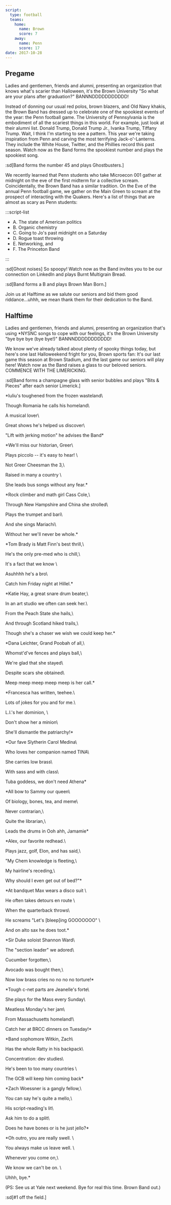 ```yaml
---
script:
  type: football
  teams:
    home:
      name: Brown
      score: 7
    away:
      name: Penn
      score: 17
date: 2017-10-28
---
```


## Pregame

Ladies and gentlemen, friends and alumni, presenting an organization that knows what's scarier than Halloween, it's the Brown University "So what are your plans after graduation?" BANNNDDDDDDDDDDD!

Instead of donning our usual red polos, brown blazers, and Old Navy khakis, the Brown Band has dressed up to celebrate one of the spookiest events of the year: the Penn football game. The University of Pennsylvania is the embodiment of all the scariest things in this world. For example, just look at their alumni list. Donald Trump, Donald Trump Jr., Ivanka Trump, Tiffany Trump. Wait, I think I'm starting to see a pattern. This year we're taking inspiration from Penn and carving the most terrifying Jack-o'-Lanterns. They include the White House, Twitter, and the Phillies record this past season. Watch now as the Band forms the spookiest number and plays the spookiest song.

:sd[Band forms the number 45 and plays Ghostbusters.]

We recently learned that Penn students who take Microecon 001 gather at midnight on the eve of the first midterm for a collective scream. Coincidentally, the Brown Band has a similar tradition. On the Eve of the annual Penn football game, we gather on the Main Green to scream at the prospect of interacting with the Quakers. Here's a list of things that are almost as scary as Penn students:

:::script-list

- A. The state of American politics
- B. Organic chemistry
- C. Going to Jo's past midnight on a Saturday
- D. Rogue toast throwing
- E. Networking, and
- F. The Princeton Band

:::

:sd[Ghost noises] So spoopy! Watch now as the Band invites you to be our connection on LinkedIn and plays Burnt Multigrain Bread.

:sd[Band forms a B and plays Brown Man Born.]

Join us at Halftime as we salute our seniors and bid them good riddance...uhhh, we mean thank them for their dedication to the Band.

## Halftime

Ladies and gentlemen, friends and alumni, presenting an organization that's using \*NYSNC songs to cope with our feelings, it's the Brown University "bye bye bye (bye bye!)" BANNNDDDDDDDDDDD!

We know we've already talked about plenty of spooky things today, but here's one last Halloweekend fright for you, Brown sports fan: It's our last game this season at Brown Stadium, and the last game our seniors will play here! Watch now as the Band raises a glass to our beloved seniors. COMMENCE WITH THE LIMERICKING.

:sd[Band forms a champagne glass with senior bubbles and plays "Bits & Pieces" after each senior Limerick.]

\*Iuliu's toughened from the frozen wasteland\

Though Romania he calls his homeland\

A musical lover\

Great shows he's helped us discover\

"Lift with jerking motion" he advises the Band\*

\*We'll miss our historian, Greer\

Plays piccolo -- it's easy to hear! \

Not Greer Cheesman the 3,\

Raised in many a country \

She leads bus songs without any fear.\*

\*Rock climber and math girl Cass Cole,\

Through New Hampshire and China she strolled\

Plays the trumpet and bari\

And she sings Mariachi\

Without her we'll never be whole.\*

\*Tom Brady is Matt Finn's best thrill,\

He's the only pre-med who is chill,\

It's a fact that we know \

Asuhhhh he's a bro\

Catch him Friday night at Hillel.\*

\*Katie Hay, a great snare drum beater,\

In an art studio we often can seek her.\

From the Peach State she hails,\

And through Scotland hiked trails,\

Though she's a chaser we wish we could keep her.\*

\*Dana Leichter, Grand Poobah of all,\

Whomst'd've fences and plays ball,\

We're glad that she stayed\

Despite scars she obtained\

Meep meep meep meep meep is her call.\*

\*Francesca has written, teehee.\

Lots of jokes for you and for me.\

L.I.'s her dominion, \

Don't show her a minion\

She'll dismantle the patriarchy!\*

\*Our fave Slytherin Carol Medina\

Who loves her companion named TINA\

She carries low brass\

With sass and with class\

Tuba goddess, we don't need Athena\*

\*All bow to Sammy our queen\

Of biology, bones, tea, and meme\

Never contrarian,\

Quite the librarian,\

Leads the drums in Ooh ahh, Jamamie\*

\*Alex, our favorite redhead.\

Plays jazz, golf, Elon, and has said,\

"My Chem knowledge is fleeting,\

My hairline's receding,\

Why should I even get out of bed?"\*

\*At bandquet Max wears a disco suit \

He often takes detours en route \

When the quarterback throws\

He screams "Let's \[bleep]ing GOOOOOOO" \

And on alto sax he does toot.\*

\*Sir Duke soloist Shannon Ward\

The "section leader" we adored\

Cucumber forgotten,\

Avocado was bought then,\

Now low brass cries no no no no torture!\*

\*Tough c-net parts are Jeanelle's forte\

She plays for the Mass every Sunday\

Meatless Monday's her jam\

From Massachusetts homeland!\

Catch her at BRCC dinners on Tuesday!\*

\*Band sophomore Witkin, Zach\

Has the whole Ratty in his backpack\

Concentration: dev studies\

He's been to too many countries \

The GCB will keep him coming back\*

\*Zach Woessner is a gangly fellow,\

You can say he's quite a mello,\

His script-reading's lit\

Ask him to do a split\

Does he have bones or is he just jello?\*

\*Oh outro, you are really swell. \

You always make us leave well. \

Whenever you come on,\

We know we can't be on. \

Uhhh, bye.\*

(PS: See us at Yale next weekend. Bye for real this time. Brown Band out.)

:sd[#1 off the field.]
